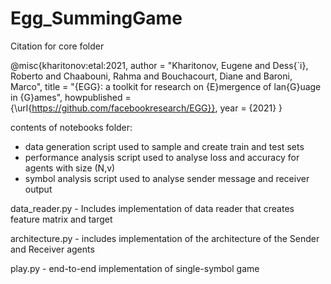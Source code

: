 # Egg_SummingGame
Citation for core folder


@misc{kharitonov:etal:2021,
  author = "Kharitonov, Eugene  and Dess{\`i}, Roberto and Chaabouni, Rahma  and Bouchacourt, Diane  and Baroni, Marco",
  title = "{EGG}: a toolkit for research on {E}mergence of lan{G}uage in {G}ames",
  howpublished = {\url{https://github.com/facebookresearch/EGG}},
  year = {2021}
}

contents of notebooks folder:
 - data generation script used to sample and create train and test sets
 - performance analysis script used to analyse loss and accuracy for agents with size (N,v)
 - symbol analysis script used to analyse sender message and receiver output 

data_reader.py - Includes implementation of data reader that creates feature matrix and target

architecture.py - includes implementation of the architecture of the Sender and Receiver agents

play.py - end-to-end implementation of single-symbol game
